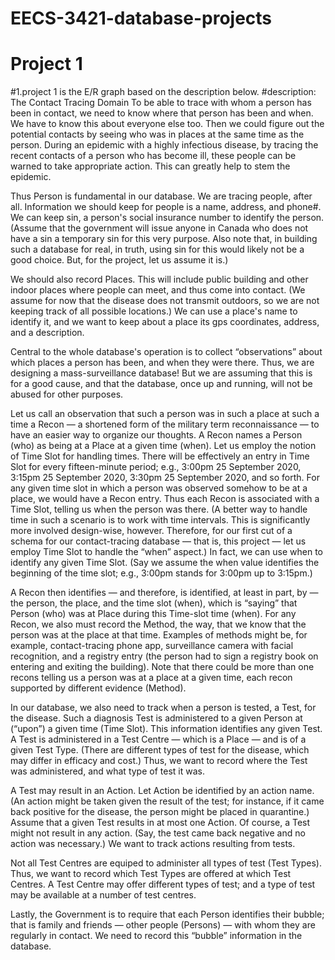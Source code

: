 # EECS-3421-database-projects
# Project 1
#1.project 1 is the E/R graph based on the description below.
#description: The Contact Tracing Domain
To be able to trace with whom a person has been in contact, we need to know where that person has been and when. We have to know this about everyone else too. Then we could figure out the potential contacts by seeing who was in places at the same time as the person. During an epidemic with a highly infectious disease, by tracing the recent contacts of a person who has become ill, these people can be warned to take appropriate action. This can greatly help to stem the epidemic.

Thus Person is fundamental in our database. We are tracing people, after all. Information we should keep for people is a name, address, and phone#. We can keep sin, a person's social insurance number to identify the person. (Assume that the government will issue anyone in Canada who does not have a sin a temporary sin for this very purpose. Also note that, in building such a database for real, in truth, using sin for this would likely not be a good choice. But, for the project, let us assume it is.)

We should also record Places. This will include public building and other indoor places where people can meet, and thus come into contact. (We assume for now that the disease does not transmit outdoors, so we are not keeping track of all possible locations.) We can use a place's name to identify it, and we want to keep about a place its gps coordinates, address, and a description.

Central to the whole database's operation is to collect “observations” about which places a person has been, and when they were there. Thus, we are designing a mass-surveillance database! But we are assuming that this is for a good cause, and that the database, once up and running, will not be abused for other purposes.

Let us call an observation that such a person was in such a place at such a time a Recon — a shortened form of the military term reconnaissance — to have an easier way to organize our thoughts. A Recon names a Person (who) as being at a Place at a given time (when). Let us employ the notion of Time Slot for handling times. There will be effectively an entry in Time Slot for every fifteen-minute period; e.g., 3:00pm 25 September 2020, 3:15pm 25 September 2020, 3:30pm 25 September 2020, and so forth. For any given time slot in which a person was observed somehow to be at a place, we would have a Recon entry. Thus each Recon is associated with a Time Slot, telling us when the person was there. (A better way to handle time in such a scenario is to work with time intervals. This is significantly more involved design-wise, however. Therefore, for our first cut of a schema for our contact-tracing database — that is, this project — let us employ Time Slot to handle the “when” aspect.) In fact, we can use when to identify any given Time Slot. (Say we assume the when value identifies the beginning of the time slot; e.g., 3:00pm stands for 3:00pm up to 3:15pm.)

A Recon then identifies — and therefore, is identified, at least in part, by — the person, the place, and the time slot (when), which is “saying” that Person (who) was at Place during this Time-slot time (when). For any Recon, we also must record the Method, the way, that we know that the person was at the place at that time. Examples of methods might be, for example, contact-tracing phone app, surveillance camera with facial recognition, and a registry entry (the person had to sign a registry book on entering and exiting the building). Note that there could be more than one recons telling us a person was at a place at a given time, each recon supported by different evidence (Method).

In our database, we also need to track when a person is tested, a Test, for the disease. Such a diagnosis Test is administered to a given Person at (“upon”) a given time (Time Slot). This information identifies any given Test. A Test is administered in a Test Centre — which is a Place — and is of a given Test Type. (There are different types of test for the disease, which may differ in efficacy and cost.) Thus, we want to record where the Test was administered, and what type of test it was.

A Test may result in an Action. Let Action be identified by an action name. (An action might be taken given the result of the test; for instance, if it came back positive for the disease, the person might be placed in quarantine.) Assume that a given Test results in at most one Action. Of course, a Test might not result in any action. (Say, the test came back negative and no action was necessary.) We want to track actions resulting from tests.

Not all Test Centres are equiped to administer all types of test (Test Types). Thus, we want to record which Test Types are offered at which Test Centres. A Test Centre may offer different types of test; and a type of test may be available at a number of test centres.

Lastly, the Government is to require that each Person identifies their bubble; that is family and friends — other people (Persons) — with whom they are regularly in contact. We need to record this “bubble” information in the database.
